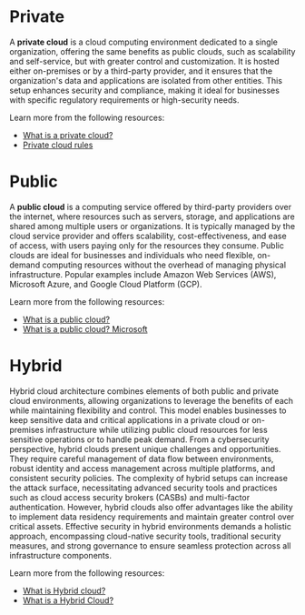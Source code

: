 # Private

A **private cloud** is a cloud computing environment dedicated to a single organization, offering the same benefits as public clouds, such as scalability and self-service, but with greater control and customization. It is hosted either on-premises or by a third-party provider, and it ensures that the organization's data and applications are isolated from other entities. This setup enhances security and compliance, making it ideal for businesses with specific regulatory requirements or high-security needs.

Learn more from the following resources:

- [What is a private cloud?](https://aws.amazon.com/what-is/private-cloud/)
- [Private cloud rules](https://www.youtube.com/watch?v=Tzqy8lW0bk4)

# Public

A **public cloud** is a computing service offered by third-party providers over the internet, where resources such as servers, storage, and applications are shared among multiple users or organizations. It is typically managed by the cloud service provider and offers scalability, cost-effectiveness, and ease of access, with users paying only for the resources they consume. Public clouds are ideal for businesses and individuals who need flexible, on-demand computing resources without the overhead of managing physical infrastructure. Popular examples include Amazon Web Services (AWS), Microsoft Azure, and Google Cloud Platform (GCP).

Learn more from the following resources:

- [What is a public cloud?](https://www.youtube.com/watch?v=KaCyfQ7luVY)
- [What is a public cloud? Microsoft](https://azure.microsoft.com/en-gb/resources/cloud-computing-dictionary/what-is-a-public-cloud)

# Hybrid

Hybrid cloud architecture combines elements of both public and private cloud environments, allowing organizations to leverage the benefits of each while maintaining flexibility and control. This model enables businesses to keep sensitive data and critical applications in a private cloud or on-premises infrastructure while utilizing public cloud resources for less sensitive operations or to handle peak demand. From a cybersecurity perspective, hybrid clouds present unique challenges and opportunities. They require careful management of data flow between environments, robust identity and access management across multiple platforms, and consistent security policies. The complexity of hybrid setups can increase the attack surface, necessitating advanced security tools and practices such as cloud access security brokers (CASBs) and multi-factor authentication. However, hybrid clouds also offer advantages like the ability to implement data residency requirements and maintain greater control over critical assets. Effective security in hybrid environments demands a holistic approach, encompassing cloud-native security tools, traditional security measures, and strong governance to ensure seamless protection across all infrastructure components.

Learn more from the following resources:

- [What is Hybrid cloud?](https://www.youtube.com/watch?v=3kGFBBy3Lyg)
- [What is a Hybrid Cloud?](https://cloud.google.com/learn/what-is-hybrid-cloud)